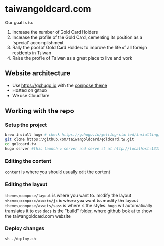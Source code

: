 # taiwangoldcard.com

Our goal is to:
1. Increase the number of Gold Card Holders
2. Increase the profile of the Gold Card, cementing its position as a 'special' accomplishment
3. Rally the pool of Gold Card Holders to improve the life of all foreign residents in Taiwan
4. Raise the profile of Taiwan as a great place to live and work

## Website architecture

- Use https://gohugo.io with the [compose theme](https://github.com/onweru/compose)
- Hosted on github
- We use Cloudflare

## Working with the repo

### Setup the project
```bash
brew install hugo # check https://gohugo.io/getting-started/installing/ for alternative method 
git clone https://github.com/taiwangoldcard/goldcard.tw.git
cd goldcard.tw
hugo server #this launch a server and serve it at http://localhost:1313/
```

### Editing the content
`content` is where you should usually edit the content

### Editing the layout 
`themes/compose/layout` is where you want to. modify the layout 
`themes/compose/assets/js` is where you want to. modify the layout 
`themes/compose/assets/sass` is where is the styles. `hugo` will automatically translates it to css 
`docs` is the "build" folder, where github look at to show the taiwangoldcard.com website

### Deploy changes
`sh ./deploy.sh` 
